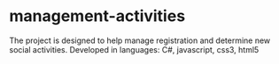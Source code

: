 # management-activities

The project is designed to help manage registration and determine new social activities.
Developed in languages:
C#, javascript, css3, html5
